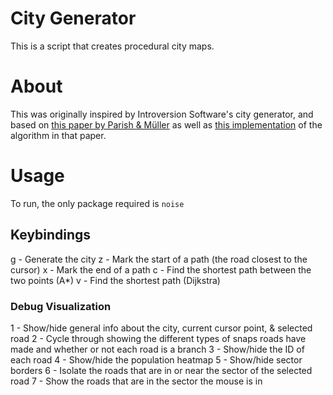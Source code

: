 # City Generator
This is a script that creates procedural city maps.

# About
This was originally inspired by Introversion Software's city generator, and based on [this paper by Parish & Müller](https://graphics.ethz.ch/Downloads/Publications/Papers/2001/p_Par01.pdf)
as well as [this implementation](https://www.tmwhere.com/city_generation.html) of the algorithm in that paper.

# Usage
To run, the only package required is `noise`

## Keybindings
g - Generate the city
z - Mark the start of a path (the road closest to the cursor)
x - Mark the end of a path
c - Find the shortest path between the two points (A*)
v - Find the shortest path (Dijkstra)

### Debug Visualization
1 - Show/hide general info about the city, current cursor point, & selected road
2 - Cycle through showing the different types of snaps roads have made and whether or not each road is a branch
3 - Show/hide the ID of each road
4 - Show/hide the population heatmap
5 - Show/hide sector borders
6 - Isolate the roads that are in or near the sector of the selected road
7 - Show the roads that are in the sector the mouse is in
